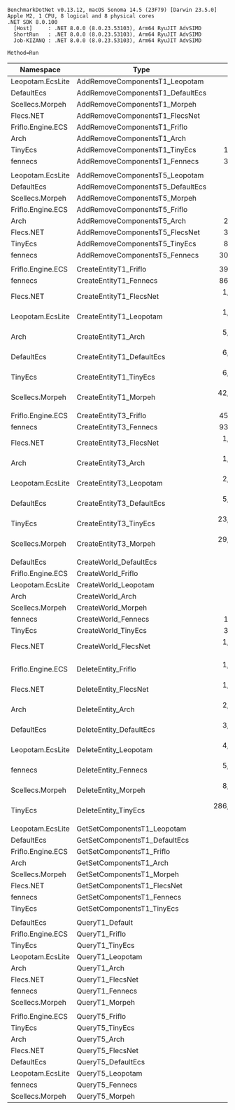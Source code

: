 ```

BenchmarkDotNet v0.13.12, macOS Sonoma 14.5 (23F79) [Darwin 23.5.0]
Apple M2, 1 CPU, 8 logical and 8 physical cores
.NET SDK 8.0.100
  [Host]     : .NET 8.0.0 (8.0.23.53103), Arm64 RyuJIT AdvSIMD
  ShortRun   : .NET 8.0.0 (8.0.23.53103), Arm64 RyuJIT AdvSIMD
  Job-KIZANQ : .NET 8.0.0 (8.0.23.53103), Arm64 RyuJIT AdvSIMD

Method=Run  

```
| Namespace         | Type                             | Mean              | Ratio    | Allocated   | 
|------------------ |--------------------------------- |------------------:|---------:|------------:|
| Leopotam.EcsLite  | AddRemoveComponentsT1_Leopotam   |         977.24 ns |     0.17 |           - | 
| DefaultEcs        | AddRemoveComponentsT1_DefaultEcs |       1,435.58 ns |     0.25 |           - | 
| Scellecs.Morpeh   | AddRemoveComponentsT1_Morpeh     |       1,829.56 ns |     0.32 |           - | 
| Flecs.NET         | AddRemoveComponentsT1_FlecsNet   |       2,924.57 ns |     0.51 |           - | 
| Friflo.Engine.ECS | AddRemoveComponentsT1_Friflo     |       5,706.08 ns |     1.00 |           - | 
| Arch              | AddRemoveComponentsT1_Arch       |       8,671.81 ns |     1.52 |     12000 B | 
| TinyEcs           | AddRemoveComponentsT1_TinyEcs    |      11,945.18 ns |     2.09 |      6400 B | 
| fennecs           | AddRemoveComponentsT1_Fennecs    |      38,592.21 ns |     6.76 |     86400 B | 
|                   |                                  |                   |          |             | 
| Leopotam.EcsLite  | AddRemoveComponentsT5_Leopotam   |       5,133.19 ns |     0.66 |           - | 
| DefaultEcs        | AddRemoveComponentsT5_DefaultEcs |       7,246.23 ns |     0.93 |           - | 
| Scellecs.Morpeh   | AddRemoveComponentsT5_Morpeh     |       7,605.21 ns |     0.98 |           - | 
| Friflo.Engine.ECS | AddRemoveComponentsT5_Friflo     |       7,780.88 ns |     1.00 |           - | 
| Arch              | AddRemoveComponentsT5_Arch       |      22,366.44 ns |     2.87 |      8800 B | 
| Flecs.NET         | AddRemoveComponentsT5_FlecsNet   |      31,669.00 ns |     4.07 |           - | 
| TinyEcs           | AddRemoveComponentsT5_TinyEcs    |      86,149.40 ns |    11.07 |     64000 B | 
| fennecs           | AddRemoveComponentsT5_Fennecs    |     305,012.51 ns |    39.20 |    620800 B | 
|                   |                                  |                   |          |             | 
| Friflo.Engine.ECS | CreateEntityT1_Friflo            |     398,582.92 ns |     1.00 |   3449408 B | 
| fennecs           | CreateEntityT1_Fennecs           |     864,422.64 ns |     2.15 |   6815576 B | 
| Flecs.NET         | CreateEntityT1_FlecsNet          |   1,323,135.13 ns |     3.32 |       736 B | 
| Leopotam.EcsLite  | CreateEntityT1_Leopotam          |   1,966,467.54 ns |     4.88 |   7316032 B | 
| Arch              | CreateEntityT1_Arch              |   5,260,709.62 ns |    13.21 |      3088 B | 
| DefaultEcs        | CreateEntityT1_DefaultEcs        |   6,601,481.15 ns |    16.38 |  11592448 B | 
| TinyEcs           | CreateEntityT1_TinyEcs           |   6,755,046.87 ns |    16.78 |  10118352 B | 
| Scellecs.Morpeh   | CreateEntityT1_Morpeh            |  42,849,157.43 ns |   106.38 |  42293152 B | 
|                   |                                  |                   |          |             | 
| Friflo.Engine.ECS | CreateEntityT3_Friflo            |     453,287.83 ns |     1.00 |   4498032 B | 
| fennecs           | CreateEntityT3_Fennecs           |     934,082.92 ns |     2.06 |   7866864 B | 
| Flecs.NET         | CreateEntityT3_FlecsNet          |   1,462,341.33 ns |     3.22 |       736 B | 
| Arch              | CreateEntityT3_Arch              |   1,855,739.64 ns |     4.08 |      3088 B | 
| Leopotam.EcsLite  | CreateEntityT3_Leopotam          |   2,624,818.23 ns |     5.89 |  11498680 B | 
| DefaultEcs        | CreateEntityT3_DefaultEcs        |   5,790,311.50 ns |    12.99 |  19984528 B | 
| TinyEcs           | CreateEntityT3_TinyEcs           |  23,360,839.21 ns |    51.56 |  23921880 B | 
| Scellecs.Morpeh   | CreateEntityT3_Morpeh            |  29,691,392.57 ns |    65.51 |  49284080 B | 
|                   |                                  |                   |          |             | 
| DefaultEcs        | CreateWorld_DefaultEcs           |          72.98 ns |     0.34 |       336 B | 
| Friflo.Engine.ECS | CreateWorld_Friflo               |         216.15 ns |     1.00 |      3584 B | 
| Leopotam.EcsLite  | CreateWorld_Leopotam             |       1,463.23 ns |     6.77 |     58944 B | 
| Arch              | CreateWorld_Arch                 |       3,392.92 ns |    15.70 |     37040 B | 
| Scellecs.Morpeh   | CreateWorld_Morpeh               |       4,296.71 ns |    19.88 |      5056 B | 
| fennecs           | CreateWorld_Fennecs              |      15,120.40 ns |    69.95 |    169796 B | 
| TinyEcs           | CreateWorld_TinyEcs              |      33,251.06 ns |   153.85 |    889424 B | 
| Flecs.NET         | CreateWorld_FlecsNet             |   1,000,598.06 ns | 4,629.00 |      1009 B | 
|                   |                                  |                   |          |             | 
| Friflo.Engine.ECS | DeleteEntity_Friflo              |   1,551,068.14 ns |     1.00 |   3122896 B | 
| Flecs.NET         | DeleteEntity_FlecsNet            |   1,993,240.64 ns |     1.29 |       736 B | 
| Arch              | DeleteEntity_Arch                |   2,635,788.23 ns |     1.70 |      3088 B | 
| DefaultEcs        | DeleteEntity_DefaultEcs          |   3,734,260.25 ns |     2.42 |   3200736 B | 
| Leopotam.EcsLite  | DeleteEntity_Leopotam            |   4,553,305.07 ns |     2.94 |   6268768 B | 
| fennecs           | DeleteEntity_Fennecs             |   5,827,321.00 ns |     3.76 |   4366912 B | 
| Scellecs.Morpeh   | DeleteEntity_Morpeh              |   8,721,128.64 ns |     5.41 |   1398360 B | 
| TinyEcs           | DeleteEntity_TinyEcs             | 286,001,355.67 ns |   184.49 | 491139424 B | 
|                   |                                  |                   |          |             | 
| Leopotam.EcsLite  | GetSetComponentsT1_Leopotam      |          65.19 ns |     0.43 |           - | 
| DefaultEcs        | GetSetComponentsT1_DefaultEcs    |         111.68 ns |     0.74 |           - | 
| Friflo.Engine.ECS | GetSetComponentsT1_Friflo        |         151.50 ns |     1.00 |           - | 
| Arch              | GetSetComponentsT1_Arch          |         279.05 ns |     1.84 |           - | 
| Scellecs.Morpeh   | GetSetComponentsT1_Morpeh        |         329.45 ns |     2.17 |           - | 
| Flecs.NET         | GetSetComponentsT1_FlecsNet      |         581.88 ns |     3.84 |           - | 
| fennecs           | GetSetComponentsT1_Fennecs       |       2,420.50 ns |    15.98 |           - | 
| TinyEcs           | GetSetComponentsT1_TinyEcs       |       2,481.20 ns |    16.38 |           - | 
|                   |                                  |                   |          |             | 
| DefaultEcs        | QueryT1_Default                  |          45.09 ns |     0.99 |           - | 
| Friflo.Engine.ECS | QueryT1_Friflo                   |          45.54 ns |     1.00 |           - | 
| TinyEcs           | QueryT1_TinyEcs                  |          65.43 ns |     1.44 |           - | 
| Leopotam.EcsLite  | QueryT1_Leopotam                 |          76.65 ns |     1.68 |           - | 
| Arch              | QueryT1_Arch                     |         120.17 ns |     2.64 |           - | 
| Flecs.NET         | QueryT1_FlecsNet                 |         142.58 ns |     3.13 |           - | 
| fennecs           | QueryT1_Fennecs                  |         170.73 ns |     3.75 |        40 B | 
| Scellecs.Morpeh   | QueryT1_Morpeh                   |         313.08 ns |     6.87 |           - | 
|                   |                                  |                   |          |             | 
| Friflo.Engine.ECS | QueryT5_Friflo                   |         111.22 ns |     1.00 |           - | 
| TinyEcs           | QueryT5_TinyEcs                  |         115.09 ns |     1.03 |           - | 
| Arch              | QueryT5_Arch                     |         196.89 ns |     1.77 |           - | 
| Flecs.NET         | QueryT5_FlecsNet                 |         198.76 ns |     1.79 |           - | 
| DefaultEcs        | QueryT5_DefaultEcs               |         271.90 ns |     2.45 |           - | 
| Leopotam.EcsLite  | QueryT5_Leopotam                 |         345.53 ns |     3.11 |           - | 
| fennecs           | QueryT5_Fennecs                  |         407.03 ns |     3.66 |        40 B | 
| Scellecs.Morpeh   | QueryT5_Morpeh                   |         783.07 ns |     7.04 |           - | 
